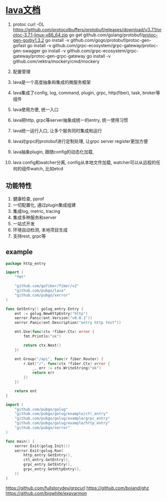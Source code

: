 # [lava文档](https://www.notion.so/barrylog/lava-96142de3b0444b6c905886efac96eeb0)

1. protoc
    curl -OL https://github.com/protocolbuffers/protobuf/releases/download/v3.7.1/protoc-3.7.1-linux-x86_64.zip
    go get github.com/golang/protobuf/protoc-gen-go@v1.3.2
    go install -v github.com/gogo/protobuf/protoc-gen-gofast
    go install -v github.com/grpc-ecosystem/grpc-gateway/protoc-gen-swagger
    go install -v github.com/grpc-ecosystem/grpc-gateway/protoc-gen-grpc-gateway
    go install -v github.com/vektra/mockery/cmd/mockery

1. 配置管理
1. lava是一个高度抽象和集成的微服务框架
2. lava集成了config, log, command, plugin, grpc, http(fiber), task, broker等组件
3. lava使用方便, 统一入口
4. lava把http, grpc等server抽象成统一的entry, 统一使用习惯
5. lava统一运行入口, 让多个服务同时集成和运行
6. lava对grpc的protobuf进行定制处理, 让grpc server register更加方便
7. lava抽象plugin, 跟随config的动态化加载,
8. lava config和watcher分离, config从本地文件加载, watcher可以从远程的任何的组件watch, 比如etcd


## 功能特性
1. 健康检查, pprof
2. 一切配置化, 通过plugin集成组建
3. 集成log, metric, tracing
4. 集成多种服务和server
5. 一站式开发
6. 环境自动检测, 本地项目生成
7. 支持rest, grpc等

## example

```go
package http_entry

import (
	"fmt"

	"github.com/gofiber/fiber/v2"
	"github.com/pubgo/lava"
	"github.com/pubgo/xerror"
)

func GetEntry() golug_entry.Entry {
	ent := golug.NewHttpEntry("http")
	xerror.Panic(ent.Version("v0.0.1"))
	xerror.Panic(ent.Description("entry http test"))

	ent.Use(func(ctx *fiber.Ctx) error {
		fmt.Println("ok")

		return ctx.Next()
	})

	ent.Group("/api", func(r fiber.Router) {
		r.Get("/", func(ctx *fiber.Ctx) error {
			_, err := ctx.WriteString("ok")
			return err
		})
	})

	return ent
}
```

```go
import (
	"github.com/pubgo/golug"
	"github.com/pubgo/golug/example/ctl_entry"
	"github.com/pubgo/golug/example/grpc_entry"
	"github.com/pubgo/golug/example/http_entry"
	"github.com/pubgo/xerror"
)

func main() {
	xerror.Exit(golug.Init())
	xerror.Exit(golug.Run(
		http_entry.GetEntry(),
		ctl_entry.GetEntry(),
		grpc_entry.GetEntry(),
		grpc_entry.GetHttpEntry(),
	))
}
```


https://github.com/fullstorydev/grpcurl
https://github.com/bojand/ghz
https://github.com/bigwhite/expvarmon